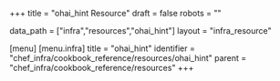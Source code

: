 +++
title = "ohai_hint Resource"
draft = false
robots = ""

data_path = ["infra","resources","ohai_hint"]
layout = "infra_resource"


[menu]
  [menu.infra]
    title = "ohai_hint"
    identifier = "chef_infra/cookbook_reference/resources/ohai_hint"
    parent = "chef_infra/cookbook_reference/resources"
+++

<!-- The contents of this page are automatically generated from the ohai_hint.yaml file in the data directory. -->
<!-- To suggest a change, edit the https://github.com/chef/chef/blob/master/lib/chef/resource/ohai_hint.rb file
      and submit a pull request to the https://github.com/chef/chef repository. -->

